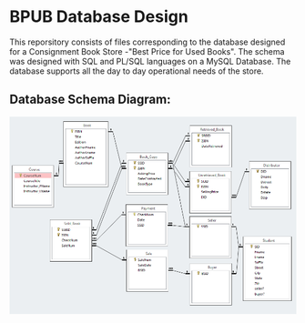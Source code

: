 # BPUB Database Design

This reporsitory consists of files corresponding to the database designed for a Consignment Book Store -"Best Price for Used Books".
The  schema was designed with SQL and PL/SQL languages on a MySQL Database. The database  supports all the day to day operational needs of the store.

## Database Schema Diagram:
![Schema Diagram](BPUB%20DB%20Design.PNG)
